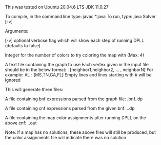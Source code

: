 This was tested on Ubuntu 20.04.6 LTS
JDK 11.0.27

To compile, in the command line type: javac *.java
To run, type: java Solver [-v] <ncolors> <input-file>

Arguments: 

[-v] optional verbose flag which will show each step of running DPLL (defaults to false)

<ncolors> Integer for the number of colors to try coloring the map with (Max: 4)

<input-file> A text file containing the graph to use
Each vertex given in the input file should be in the below format:
<Vertex> : [neighbor1,neighbor2, ... , neighborN]
For example: AL : [MS,TN,GA,FL]
Empty lines and lines starting with # will be ignored


This will generate three files:

A file containing bnf expressions parsed from the graph file:
<input-file>.bnf.<ncolors>.dp

A file containing cnf expressions parsed from the given bnf:
<input-file>.<ncolors>.dp

A file containing the map color assignments after running DPLL on the above cnf:
<input-file>.<ncolors>.out

Note: If a map has no solutions, these above files will still be produced, but the color assignments file will indicate there was no solution